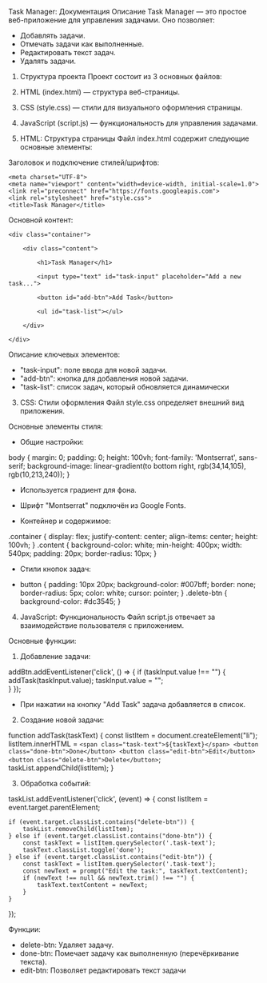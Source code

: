 Task Manager: Документация
Описание
Task Manager — это простое веб-приложение для управления задачами. Оно позволяет:

- Добавлять задачи.
- Отмечать задачи как выполненные.
- Редактировать текст задач.
- Удалять задачи.


1. Структура проекта
Проект состоит из 3 основных файлов:

1. HTML (index.html) — структура веб-страницы.
2. CSS (style.css) — стили для визуального оформления страницы.
3. JavaScript (script.js) — функциональность для управления задачами.


2. HTML: Структура страницы
Файл index.html содержит следующие основные элементы:

Заголовок и подключение стилей/шрифтов:
<head>
    
    <meta charset="UTF-8">
    <meta name="viewport" content="width=device-width, initial-scale=1.0">
    <link rel="preconnect" href="https://fonts.googleapis.com">
    <link rel="stylesheet" href="style.css">
    <title>Task Manager</title>

</head>

Основной контент:

<body>
    
    <div class="container">
        
        <div class="content">
            
            <h1>Task Manager</h1>
            
            <input type="text" id="task-input" placeholder="Add a new task...">
            
            <button id="add-btn">Add Task</button>
            
            <ul id="task-list"></ul>
        
        </div>
    
    </div>

</body>


Описание ключевых элементов:

- "task-input": поле ввода для новой задачи.
- "add-btn": кнопка для добавления новой задачи.
- "task-list": список задач, который обновляется динамически



3. CSS: Стили оформления
Файл style.css определяет внешний вид приложения.

Основные элементы стиля:
- Общие настройки:

body {
    margin: 0;
    padding: 0;
    height: 100vh;
    font-family: 'Montserrat', sans-serif;
    background-image: linear-gradient(to bottom right, rgb(34,14,105), rgb(10,213,240));
}

- Используется градиент для фона.
- Шрифт "Montserrat" подключён из Google Fonts.


- Контейнер и содержимое:

.container {
    display: flex;
    justify-content: center;
    align-items: center;
    height: 100vh;
}
.content {
    background-color: white;
    min-height: 400px;
    width: 540px;
    padding: 20px;
    border-radius: 10px;
}


- Стили кнопок задач:

-  button {
    padding: 10px 20px;
    background-color: #007bff;
    border: none;
    border-radius: 5px;
    color: white;
    cursor: pointer;
}
.delete-btn {
    background-color: #dc3545;
}



4. JavaScript: Функциональность
Файл script.js отвечает за взаимодействие пользователя с приложением.

Основные функции:
1. Добавление задачи:

addBtn.addEventListener('click', () => {
    if (taskInput.value !== "") {
        addTask(taskInput.value);
        taskInput.value = "";                        
    }
});

- При нажатии на кнопку "Add Task" задача добавляется в список.


2. Создание новой задачи:

function addTask(taskText) {
    const listItem = document.createElement("li");
    listItem.innerHTML = `
        <span class="task-text">${taskText}</span>
        <button class="done-btn">Done</button>
        <button class="edit-btn">Edit</button>
        <button class="delete-btn">Delete</button>
    `;
    taskList.appendChild(listItem);
}


3. Обработка событий:

taskList.addEventListener('click', (event) => {
    const listItem = event.target.parentElement;

    if (event.target.classList.contains("delete-btn")) {
        taskList.removeChild(listItem);
    } else if (event.target.classList.contains("done-btn")) {
        const taskText = listItem.querySelector('.task-text');
        taskText.classList.toggle('done');
    } else if (event.target.classList.contains("edit-btn")) {
        const taskText = listItem.querySelector('.task-text');
        const newText = prompt("Edit the task:", taskText.textContent);
        if (newText !== null && newText.trim() !== "") {
            taskText.textContent = newText;
        }
    }
});

Функции:

- delete-btn: Удаляет задачу.
- done-btn: Помечает задачу как выполненную (перечёркивание текста).
- edit-btn: Позволяет редактировать текст задачи
